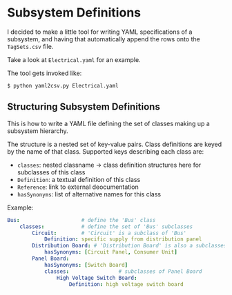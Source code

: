 # Subsystem Definitions

I decided to make a little tool for writing YAML specifications of a subsystem, and having that automatically append the rows onto the `TagSets.csv` file.

Take a look at `Electrical.yaml` for an example.

The tool gets invoked like:

```
$ python yaml2csv.py Electrical.yaml
```

## Structuring Subsystem Definitions

This is how to write a YAML file defining the set of classes making up a subsystem hierarchy.

The structure is a nested set of key-value pairs. Class definitions are keyed by the name of that class. Supported keys describing each class are:

- `classes`: nested classname -> class definition structures here for subclasses of this class
- `Definition`: a textual definition of this class
- `Reference`: link to external deocumentation
- `hasSynonyms`: list of alternative names for this class

Example:


```yaml
Bus:                    # define the 'Bus' class
    classes:            # define the set of 'Bus' subclasses
        Circuit:        # 'Circuit' is a subclass of 'Bus'
            Definition: specific supply from distribution panel
        Distribution Board: # 'Distribution Board' is also a subclasses of 'Bus', but it has some synonyms too
            hasSynonyms: [Circuit Panel, Consumer Unit]
        Panel Board:
            hasSynonyms: [Switch Board]
            classes:                # subclasses of Panel Board
                High Voltage Switch Board:
                    Definition: high voltage switch board

```
